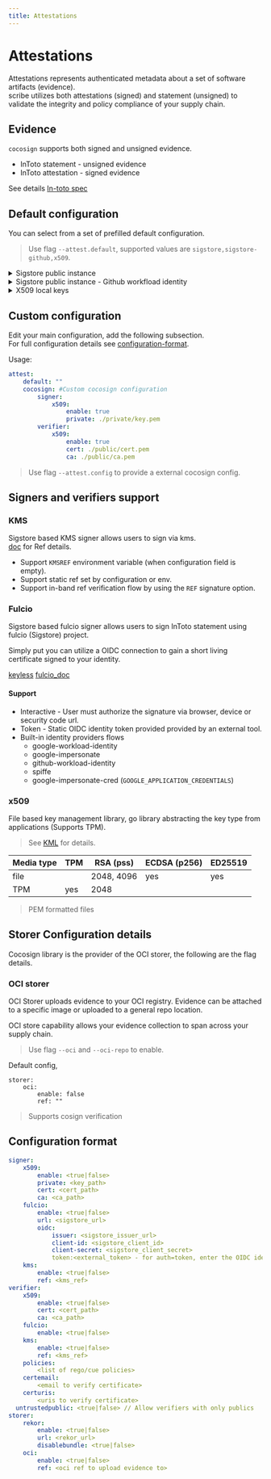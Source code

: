 ```yaml
---
title: Attestations
---
```


# Attestations
Attestations represents authenticated metadata about a set of software artifacts (evidence). <br /> 
scribe utilizes both attestations (signed) and statement (unsigned) to validate the integrity and policy compliance of your supply chain.

## Evidence 
`cocosign` supports both signed and unsigned evidence.
* InToto statement - unsigned evidence
* InToto attestation - signed evidence

See details [In-toto spec](https://github.com/in-toto/attestation)

## Default configuration
You can select from a set of prefilled default configuration.

> Use flag `--attest.default`, supported values are `sigstore,sigstore-github,x509`.

<details>
  <summary> Sigstore public instance </summary>

Sigstore signer and verifier allow you to use ephemeral short living keys based on OIDC identity (google, microsoft, github).
Sigstore will also provide a transperancy log for any one to verify your signatures against (`rekor`)

> Use flag `--attest.default=sigstore`.

Default config
```yaml
signer:
    fulcio:
        enable: true
        url: https://fulcio.sigstore.dev
        oidc:
            auth: interactive
            issuer: https://oauth2.sigstore.dev/auth
            client-id: sigstore
verifier:
    fulcio:
        enable: true
storer:
    rekor:
        enable: true
        url: https://rekor.sigstore.dev
        disablebundle: false
```

</details>

<details>
  <summary> Sigstore public instance - Github workfload identity </summary>

Sigstore signer and verifier allow you to use ephemeral short living keys based on OIDC identity (google, microsoft, github).
Sigstore will also provide a transperancy log for any one to verify your signatures against (`rekor`)

> Select by using `--attest.default=sigstore-github`

Default config

```yaml
signer:
  fulcio:
    enable: true
    url: https://fulcio.sigstore.dev
    oidc:
      auth: provider
      issuer: https://token.actions.githubusercontent.com
      clientid: sigstore
verifier:
  fulcio:
    enable: true
```
</details>


<details>
  <summary> X509 local keys </summary>

X509 flows allow you to use local keys, cert and CA file to sign and verify you sboms.
You may can use the default x509 `cocosign` configuration flag.

> Use flag `--attest.default=x509`.

```bash
gensbom busybox:latest -o attest --attest.default x509
gensbom verify busybox:latest --attest.default x509
```

Default config
```yaml
signer:
    x509:
        enable: true
        private: /etc/cocosign/keys/private/default.pem
        cert: /etc/cocosign/keys/public/cert.pem
        ca: /etc/cocosign/keys/public/ca.pem
verifier:
    x509:
        enable: true
        cert: /etc/cocosign/keys/public/cert.pem
        ca: /etc/cocosign/keys/public/ca.pem
```
</details>


## Custom configuration
Edit your main configuration, add the following subsection. <br />
For full configuration details see [configuration-format](#configuration-format).

Usage:
```yaml
attest:
    default: ""
    cocosign: #Custom cocosign configuration
        signer:
            x509:
                enable: true
                private: ./private/key.pem
        verifier:
            x509:
                enable: true
                cert: ./public/cert.pem
                ca: ./public/ca.pem
```
> Use flag `--attest.config` to provide a external cocosign config.


## Signers and verifiers support

### **KMS**
Sigstore based KMS signer allows users to sign via kms. <br />
[doc](https://github.com/sigstore/cosign/blob/main/KMS) for Ref details.
- Support `KMSREF` environment variable (when configuration field is empty).
- Support static ref set by configuration or env.
- Support in-band ref verification flow by using the `REF` signature option.

### **Fulcio**
Sigstore based fulcio signer allows users to sign InToto statement using fulcio (Sigstore) project.

Simply put you can utilize a OIDC connection to gain a short living certificate signed to your identity.

[keyless](https://github.com/sigstore/cosign/blob/main/KEYLESS)
[fulcio_doc](https://github.com/sigstore/fulcio)

#### Support
- Interactive - User must authorize the signature via browser, device or security code url.
- Token - Static OIDC identity token provided provided by an external tool.
- Built-in identity providers flows
    - google-workload-identity
    - google-impersonate
    - github-workload-identity
    - spiffe
    - google-impersonate-cred (`GOOGLE_APPLICATION_CREDENTIALS`)

### **x509** 
File based key management library, go library abstracting the key type from applications (Supports TPM).

> See [KML](https://github.com/scribe-security/KML) for details.

| Media type | TPM | RSA (pss)| ECDSA (p256) | ED25519 |
| --- | --- | --- | --- | --- |
| file | | 2048, 4096 | yes | yes |
| TPM | yes | 2048 | | |

 > PEM formatted files 


## Storer Configuration details
Cocosign library is the provider of the OCI storer, the following are the flag details.

### OCI storer
OCI Storer uploads evidence to your OCI registry.
Evidence can be attached to a specific image or uploaded to a general repo location.

OCI store capability allows your evidence collection to span across your supply chain.

> Use flag `--oci` and `--oci-repo` to enable.

Default config, 
``` 
storer:
    oci:
        enable: false
        ref: ""
```

> Supports cosign verification

## Configuration format
```yaml
signer:
	x509:
	    enable: <true|false>
	    private: <key_path>
	    cert: <cert_path>
	    ca: <ca_path>
	fulcio:
	    enable: <true|false>
	    url: <sigstore_url>
	    oidc:
	        issuer: <sigstore_issuer_url>
	        client-id: <sigstore_client_id>
	        client-secret: <sigstore_client_secret>
	        token:<external_token> - for auth=token, enter the OIDC identity token
	kms:
	    enable: <true|false>
	    ref: <kms_ref>
verifier:
	x509:
	    enable: <true|false>
	    cert: <cert_path>
	    ca: <ca_path>
	fulcio:
	    enable: <true|false>
	kms:
	    enable: <true|false>
	    ref: <kms_ref>
	policies:
		<list of rego/cue policies>
	certemail: 
		<email to verify certificate>
	certuris: 
		<uris to verify certificate>
  untrustedpublic: <true|false> // Allow verifiers with only publics
storer:
	rekor:
	    enable: <true|false>
	    url: <rekor_url>
	    disablebundle: <true|false>
    oci:
        enable: <true|false>
        ref: <oci ref to upload evidence to>
```